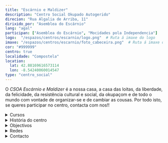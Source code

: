 ```yaml
---
title: "Escárnio e Maldizer"
description: "Centro Social Okupado Autogerido"
direcion: "Rua Algalia de Arriba, 11"
dirixido_por: "Asemblea do Escárnio"
lang: "agal"
participan: ["Asemblea do Escárnio", "Mocidades pola Independencia"]
logo:  "/espazos/centros/escarnio/logo.png"  # Ruta á imaxe do logo
imaxe: "/espazos/centros/escarnio/foto_cabeceira.png"  # Ruta á imaxe de fondo
cor: "#999999"
centro: true
localidade: "Compostela"
location:
  lat: 42.88169616573114
  lon: -8.54240060014547
type: "centro_social"
---
```


 O *CSOA Escárnio e Maldizer* é a nossa casa, a casa das loitas, da liberdade, da felicidade, da resistência cultural e social, da okupaçom e de todo o mundo com vontade de organizar-se e de cambiar as cousas. Por todo isto, se queres participar no centro, contacta com nos!!


<details>
  <summary>Cursos</summary>
  <p>Começam os cursos do Escárnio:</p>
  <ul>
    <li>🌼 SEGUNDAS, 19.00h: Iniciaçom à pandeireta 🎶</li>
    <li>🌸 TERÇAS (a partir de janeiro), 21:00h: Círculo de inglés 👅</li>
    <li>🏵️ QUARTAS, 20:30h: Micros abertos 🎤</li>
    <li>💮 QUINTAS, 19:00h: Talher de movimento: o discurso corporal 💃</li>
    <li>🍀 SÁBADOS, 12:30 a 15:00: Clube de bordado 🪡</li>
  </ul>
  <p>Todos os cursos som abertos e gratuitos.</p>
</details>

<details>
  <summary>História do centro</summary>
  <p>O Centro Social A Fenda foi fundado en 1998 por un colectivo de activistas interesados en construír espazos para a acción e o debate. Desde entón, converteuse nun referente para a comunidade local.</p>
</details>


<details>
  <summary>Objectivos</summary>
  <ul>
    <li>Promover a educación popular.</li>
    <li>Fomentar o activismo político e cultural.</li>
    <li>Organizar eventos para fortalecer a comunidade.</li>
  </ul>
</details>

<details>
  <summary>Redes</summary>
  <p>Os horarios habituais do centro son os seguintes:</p>
  <ul>
    <li><strong>Luns a venres:</strong> 16:00 - 21:00.</li>
    <li><strong>Sábados:</strong> 10:00 - 14:00 e 16:00 - 20:00.</li>
    <li><strong>Domingos:</strong> Pechado, excepto para eventos programados.</li>
  </ul>
</details>

<details>
  <summary>Contacto</summary>
  <p>Podes contactar connosco a través de:</p>
  <ul>
    <li>Email: contacto@afenda.org</li>
    <li>Teléfono: 698 123 456</li>
    <li>Enderezo: Rúa dos Activistas, 12, 15001 A Coruña</li>
  </ul>
</details>